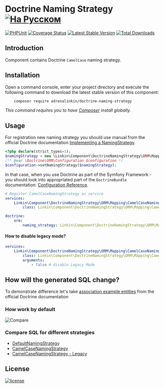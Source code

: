 Doctrine Naming Strategy [![На Русском](https://img.shields.io/badge/Перейти_на-Русский-green.svg?style=flat-square)](./README.RU.md)
======================

[![PHPUnit](https://github.com/adrenalinkin/doctrine-naming-strategy/workflows/UnitTests/badge.svg)](https://github.com/adrenalinkin/doctrine-naming-strategy/actions/workflows/unit-tests.yml)
[![Coverage Status](https://coveralls.io/repos/github/adrenalinkin/doctrine-naming-strategy/badge.svg?branch=master)](https://coveralls.io/github/adrenalinkin/doctrine-naming-strategy?branch=master)
[![Latest Stable Version](https://poser.pugx.org/adrenalinkin/doctrine-naming-strategy/v/stable)](https://packagist.org/packages/adrenalinkin/doctrine-naming-strategy)
[![Total Downloads](https://poser.pugx.org/adrenalinkin/doctrine-naming-strategy/downloads)](https://packagist.org/packages/adrenalinkin/doctrine-naming-strategy)

Introduction
------------

Component contains Doctrine `CamelCase` naming strategy.

Installation
------------

Open a command console, enter your project directory and execute the following command to download the latest stable
version of this component:
```bash
    composer require adrenalinkin/doctrine-naming-strategy
```
*This command requires you to have [Composer](https://getcomposer.org) install globally.*

Usage
-----

For registration new naming strategy you should use manual from the official Doctrine documentation
[Implementing a NamingStrategy](https://www.doctrine-project.org/projects/doctrine-orm/en/current/reference/namingstrategy.html).

```php
<?php declare(strict_types=1);
$namingStrategy = new \Linkin\Component\DoctrineNamingStrategy\ORM\Mapping\CamelCaseNamingStrategy();
/** @var \Doctrine\ORM\Configuration $configuration */
$configuration->setNamingStrategy($namingStrategy);
```

In that case, when you use Doctrine as part of the Symfony Framework - you should look into appropriated part of the
`DoctrineBundle` documentation:
[Configuration Reference](https://symfony.com/doc/master/bundles/DoctrineBundle/configuration.html).

```yaml
# Register CamelCaseNamingStrategy as service
services:
    Linkin\Component\DoctrineNamingStrategy\ORM\Mapping\CamelCaseNamingStrategy:
        class: Linkin\Component\DoctrineNamingStrategy\ORM\Mapping\CamelCaseNamingStrategy

doctrine:
    orm:
        naming_strategy: Linkin\Component\DoctrineNamingStrategy\ORM\Mapping\CamelCaseNamingStrategy
```

#### How to disable legacy mode?
```yaml
services:
    Linkin\Component\DoctrineNamingStrategy\ORM\Mapping\CamelCaseNamingStrategy:
        class: Linkin\Component\DoctrineNamingStrategy\ORM\Mapping\CamelCaseNamingStrategy
        arguments:
            - false # disable Legacy Mode
```

How will the generated SQL change?
----------------------------------

To demonstrate difference let's take
[association example entities](https://www.doctrine-project.org/projects/doctrine-orm/en/2.12/reference/working-with-associations.html#association-example-entities)
from the official Doctrine documentation

### How work by default
![Compare](https://user-images.githubusercontent.com/4967813/183507072-c05d17ae-4742-4602-958d-fc8676b6e9d6.png)

### Compare SQL for different strategies
- [DefaultNamingStrategy](./Tests/Functional/Sql/defaultNamingStrategyWithFk.sql)
- [CamelCaseNamingStrategy](./Tests/Functional/Sql/camelCaseNamingStrategyLegacyWithFk.sql)
- [CamelCaseNamingStrategy - Legacy](./Tests/Functional/Sql/camelCaseNamingStrategyLegacyWithFk.sql)

License
-------

[![license](https://img.shields.io/badge/License-MIT-green.svg?style=flat-square)](./LICENSE)
